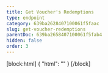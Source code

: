 ```yaml
---
title: Get Voucher's Redemptions
type: endpoint
category: 639ba2628407100061f5faac
slug: get-voucher-redemptions
parentDoc: 639ba2658407100061f5fab4
hidden: false
order: 3
---
```

[block:html]
{
  "html": "<style>\n.LanguagePicker-divider { \n  display: none; }\n  \n[title=\"Toggle library\"] { \n  display: none; }\n</style>"
}
[/block]